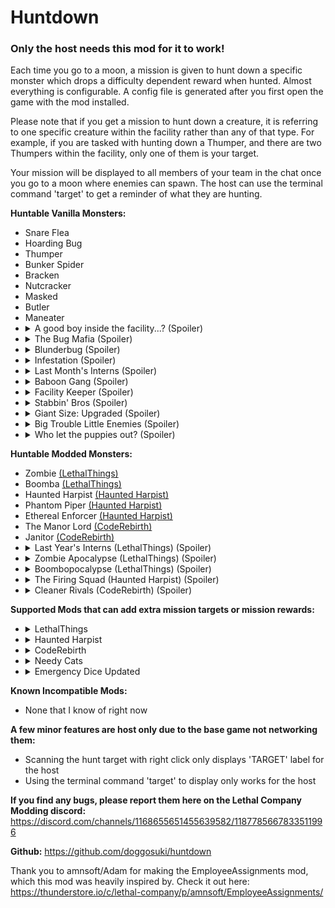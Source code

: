 # Huntdown

### Only the host needs this mod for it to work!

Each time you go to a moon, a mission is given to hunt down a specific monster which drops a difficulty dependent reward when hunted. Almost everything is configurable. A config file is generated after you first open the game with the mod installed.

Please note that if you get a mission to hunt down a creature, it is referring to one specific creature within the facility rather than any of that type. For example, if you are tasked with hunting down a Thumper, and there are two Thumpers within the facility, only one of them is your target.

Your mission will be displayed to all members of your team in the chat once you go to a moon where enemies can spawn. The host can use the terminal command 'target' to get a reminder of what they are hunting.

**Huntable Vanilla Monsters:**
- Snare Flea
- Hoarding Bug
- Thumper
- Bunker Spider
- Bracken
- Nutcracker
- Masked
- Butler
- Maneater
- <details><summary>A good boy inside the facility...? (Spoiler)</summary>An Eyeless Dog but indoors</details>
- <details><summary>The Bug Mafia (Spoiler)</summary>A bunch of Hoarding Bugs with shovels</details>
- <details><summary>Blunderbug (Spoiler)</summary>A Hoarding Bug with a shotgun (WIP)</details>
- <details><summary>Infestation (Spoiler)</summary>A bunch of bugs (1 Bunker Spider, 2 Hoarding Bugs and 2 Snare Fleas in the same area)</details>
- <details><summary>Last Month's Interns (Spoiler)</summary>Four Masked men coming to kill you</details>
- <details><summary>Baboon Gang (Spoiler)</summary>Baboons but inside the facility</details
- <details><summary>Facility Keeper (Spoiler)</summary>A small Forest Keeper lost in the facility. Due to it's small size, you will only need 5 shovel hits to take out this target</details>
- <details><summary>Stabbin' Bros (Spoiler)</summary>A bunch of Knife wielding enemies (2 Butlers and 3 Hoarding Bugs with Knives)</details>
- <details><summary>Giant Size: Upgraded (Spoiler)</summary>Company provided an experimental "Giant Size" to a random enemy (The target will be 2 times as big and have significantly more health)</details>
- <details><summary>Big Trouble Little Enemies (Spoiler)</summary>Company provided an experimental "Tiny Size" to 15 random enemies (The targets will be 3 times smaller and will only take 1 shovel hit to be defeated)</details>
- <details><summary>Who let the puppies out? (Spoiler)</summary>12 tiny blind puppies trying to survive cruel employees (The targets will be 3 times smaller and will only take 1 shovel hit to be defeated)</details>

**Huntable Modded Monsters:**
- Zombie [(LethalThings)](https://thunderstore.io/c/lethal-company/p/Evaisa/LethalThings/)
- Boomba [(LethalThings)](https://thunderstore.io/c/lethal-company/p/Evaisa/LethalThings/)
- Haunted Harpist [(Haunted Harpist)](https://thunderstore.io/c/lethal-company/p/Bob123/Haunted_Harpist/)
- Phantom Piper [(Haunted Harpist)](https://thunderstore.io/c/lethal-company/p/Bob123/Haunted_Harpist/)
- Ethereal Enforcer [(Haunted Harpist)](https://thunderstore.io/c/lethal-company/p/Bob123/Haunted_Harpist/)
- The Manor Lord [(CodeRebirth)](https://thunderstore.io/c/lethal-company/p/XuXiaolan/CodeRebirth/)
- Janitor [(CodeRebirth)](https://thunderstore.io/c/lethal-company/p/XuXiaolan/CodeRebirth/)
- <details><summary>Last Year's Interns (LethalThings) (Spoiler)</summary>Four Dead men coming to kill you</details>
- <details><summary>Zombie Apocalypse (LethalThings) (Spoiler)</summary>A large army of 15 zombies</details>
- <details><summary>Boombopocalypse (LethalThings) (Spoiler)</summary>A large army of 15 Boombas</details>
- <details><summary>The Firing Squad (Haunted Harpist) (Spoiler)</summary>A squad featuring 4 Ethereal Enforcers and a Nutcracker</details>
- <details><summary>Cleaner Rivals (CodeRebirth) (Spoiler)</summary>A Butler and Janitor competing to clean facility the fastest. Will you interrupt them or let them do their job?</details>

**Supported Mods that can add extra mission targets or mission rewards:**
- <details><summary>LethalThings</summary>5 extra missions and bunch of new items for reward pools</details
- <details><summary>Haunted Harpist</summary>4 extra missions and it's Ghost Plushie added to medium reward pool</details
- <details><summary>CodeRebirth</summary>3 extra missions</details
- <details><summary>Needy Cats</summary>You can get a random Cat as reward in "Hard", "Extreme" and "Brutal" mission targets</details
- <details><summary>Emergency Dice Updated</summary>It's dices are added to reward pools</details

**Known Incompatible Mods:**
- None that I know of right now

**A few minor features are host only due to the base game not networking them:**
- Scanning the hunt target with right click only displays 'TARGET' label for the host
- Using the terminal command 'target' to display only works for the host

**If you find any bugs, please report them here on the Lethal Company Modding discord:** https://discord.com/channels/1168655651455639582/1187785667833511996

**Github:** https://github.com/doggosuki/huntdown

Thank you to amnsoft/Adam for making the EmployeeAssignments mod, which this mod was heavily inspired by. Check it out here: https://thunderstore.io/c/lethal-company/p/amnsoft/EmployeeAssignments/